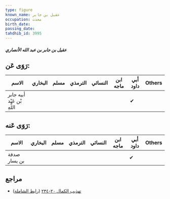 ```yaml
---
type: figure
known_name: عقيل بن جابر
occupation: محدث
birth_date:
passing_date:
tahdhib_id: 3995
---
```

##### عقيل بن جابر بن عبد الله الأنصاري

## رَوَى عَن:
| الاسم                       | البخاري | مسلم | الترمذي | النسائي | ابن ماجه | أبي داود | Others |
| --------------------------- | ------- | ---- | ------- | ------- | -------- | -------- | ------ |
| أبيه جابر بْن عَبْد اللَّهِ |         |      |         |         |          | ✔        |        |
## رَوَى عَنه:
| الاسم        | البخاري | مسلم | الترمذي | النسائي | ابن ماجه | أبي داود | Others |
| ------------ | ------- | ---- | ------- | ------- | -------- | -------- | ------ |
| صدقة بن يسار |         |      |         |         |          | ✔        |        |
## مراجع
- [تهذيب الكمال ٢٠-٢٣٤](obsidian://open?vault=Tahdhib-al-Kamal&file=Figures/٣٩٩٥-عقيل%20بن%20جابر%20بن%20عبد%20الله%20الأنصاري) ([رابط الشاملة](https://shamela.ws/book/3722/10364))